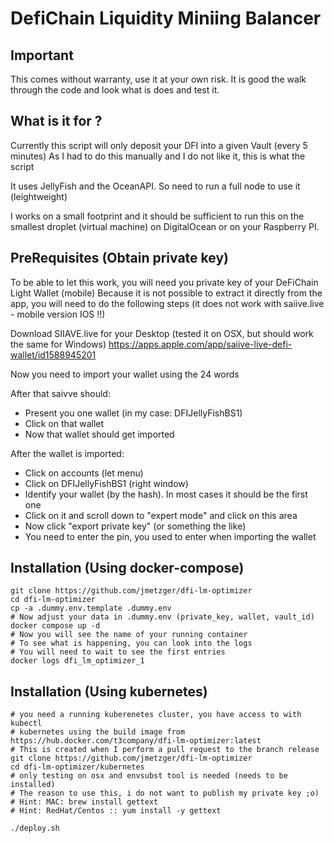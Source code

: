 # DefiChain Liquidity Miniing Balancer

## Important 

This comes without warranty, use it at your own risk. 
It is good the walk through the code and look what is does and test it. 

## What is it for ? 

Currently this script will only deposit your DFI into a given Vault (every 5 minutes) 
As I had to do this manually and I do not like it, this is what the script 

It uses JellyFish and the OceanAPI. So need to run a full node to use it (leightweight) 

I works on a small footprint and it should be sufficient to run this 
on the smallest droplet (virtual machine) on DigitalOcean or on your Raspberry PI. 

## PreRequisites (Obtain private key)

To be able to let this work, you will need you private key of your DeFiChain Light Wallet (mobile) 
Because it is not possible to extract it directly from the app, you will need to do the following 
steps (it does not work with saiive.live - mobile version IOS !!) 

Download SIIAVE.live for your Desktop (tested it on OSX, but should work the same for Windows) 
https://apps.apple.com/app/saiive-live-defi-wallet/id1588945201

Now you need to import your wallet using the 24 words 

After that saivve should: 
  * Present you one wallet (in my case: DFIJellyFishBS1) 
  * Click on that wallet 
  * Now that wallet should get imported 

After the wallet is imported: 
  * Click on accounts (let menu) 
  * Click on DFIJellyFishBS1 (right window)
  * Identify your wallet (by the hash). In most cases it should be the first one 
  * Click on it and scroll down to "expert mode" and click on this area
  * Now click "export private key" (or something the like)  
  * You need to enter the pin, you used to enter when importing the wallet 

## Installation (Using docker-compose) 

```
git clone https://github.com/jmetzger/dfi-lm-optimizer 
cd dfi-lm-optimizer 
cp -a .dummy.env.template .dummy.env 
# Now adjust your data in .dummy.env (private_key, wallet, vault_id) 
docker compose up -d 
# Now you will see the name of your running container 
# To see what is happening, you can look into the logs 
# You will need to wait to see the first entries
docker logs dfi_lm_optimizer_1 

```

## Installation (Using kubernetes) 

```
# you need a running kuberenetes cluster, you have access to with kubectl 
# kubernetes using the build image from https://hub.docker.com/t3company/dfi-lm-optimizer:latest 
# This is created when I perform a pull request to the branch release 
git clone https://github.com/jmetzger/dfi-lm-optimizer 
cd dfi-lm-optimizer/kubernetes 
# only testing on osx and envsubst tool is needed (needs to be installed) 
# The reason to use this, i do not want to publish my private key ;o)
# Hint: MAC: brew install gettext
# Hint: RedHat/Centos :: yum install -y gettext

./deploy.sh 

```
